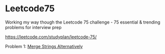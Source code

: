 # Leetcode75

Working my way though the Leetcode 75 challenge - 75 essential &amp; trending problems for interview prep

https://leetcode.com/studyplan/leetcode-75/

Problem 1: [Merge Strings Alternatively](https://leetcode.com/problems/merge-strings-alternately/description/?envType=study-plan-v2&envId=leetcode-75)
